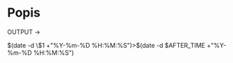 # Popis
OUTPUT -> 

 $(date -d \$1 +"%Y-%m-%D %H:%M:%S")>$(date -d $AFTER_TIME +"%Y-%m-%D %H:%M:%S")